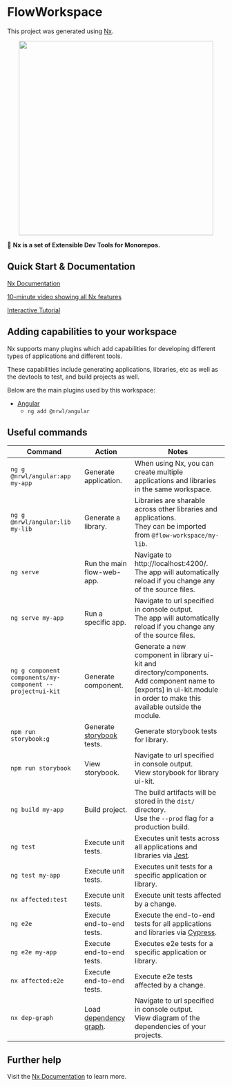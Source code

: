 # FlowWorkspace

This project was generated using [Nx](https://nx.dev).

<p align="center"><img src="https://raw.githubusercontent.com/nrwl/nx/master/nx-logo.png" width="450"></p>

🔎 **Nx is a set of Extensible Dev Tools for Monorepos.**

## Quick Start & Documentation

[Nx Documentation](https://nx.dev/angular)

[10-minute video showing all Nx features](https://nx.dev/angular/getting-started/what-is-nx)

[Interactive Tutorial](https://nx.dev/angular/tutorial/01-create-application)

## Adding capabilities to your workspace

Nx supports many plugins which add capabilities for developing different types of applications and different tools.

These capabilities include generating applications, libraries, etc as well as the devtools to test, and build projects as well.

Below are the main plugins used by this workspace:

- [Angular](https://angular.io)
  - `ng add @nrwl/angular`

## Useful commands

| Command                                                   | Action                                                                               | Notes                                                                                                                                                                          |
| --------------------------------------------------------- | ------------------------------------------------------------------------------------ | ------------------------------------------------------------------------------------------------------------------------------------------------------------------------------ |
| `ng g @nrwl/angular:app my-app`                           | Generate application.                                                                | When using Nx, you can create multiple applications and libraries in the same workspace.                                                                                       |
| `ng g @nrwl/angular:lib my-lib`                           | Generate a library.                                                                  | Libraries are sharable across other libraries and applications.<br/> They can be imported from `@flow-workspace/my-lib`.                                                       |
| `ng serve`                                                | Run the main flow-web-app.                                                           | Navigate to http://localhost:4200/. <br/>The app will automatically reload if you change any of the source files.                                                              |
| `ng serve my-app`                                         | Run a specific app.                                                                  | Navigate to url specified in console output. <br/>The app will automatically reload if you change any of the source files.                                                     |
| `ng g component components/my-component --project=ui-kit` | Generate component.                                                                  | Generate a new component in library ui-kit and directory/components. <br/>Add component name to [exports] in ui-kit.module in order to make this available outside the module. |
| `npm run storybook:g`                                     | Generate [storybook](https://storybook.js.org/) tests.                               | Generate storybook tests for library.                                                                                                                                          |
| `npm run storybook`                                       | View storybook.                                                                      | Navigate to url specified in console output. <br/>View storybook for library ui-kit.                                                                                           |
| `ng build my-app`                                         | Build project.                                                                       | The build artifacts will be stored in the `dist/` directory. <br/>Use the `--prod` flag for a production build.                                                                |
| `ng test`                                                 | Execute unit tests.                                                                  | Executes unit tests across all applications and libraries via [Jest](https://jestjs.io).                                                                                       |
| `ng test my-app`                                          | Execute unit tests.                                                                  | Executes unit tests for a specific application or library.                                                                                                                     |
| `nx affected:test`                                        | Execute unit tests.                                                                  | Execute unit tests affected by a change.                                                                                                                                       |
| `ng e2e`                                                  | Execute end-to-end tests.                                                            | Execute the end-to-end tests for all applications and libraries via [Cypress](https://www.cypress.io).                                                                         |
| `ng e2e my-app`                                           | Execute end-to-end tests.                                                            | Executes e2e tests for a specific application or library.                                                                                                                      |
| `nx affected:e2e`                                         | Execute end-to-end tests.                                                            | Execute e2e tests affected by a change.                                                                                                                                        |
| `nx dep-graph`                                            | Load [dependency graph](https://nx.dev/angular/guides/monorepo-dependency-diagrams). | Navigate to url specified in console output. <br/>View diagram of the dependencies of your projects.                                                                           |

## Further help

Visit the [Nx Documentation](https://nx.dev/angular) to learn more.

